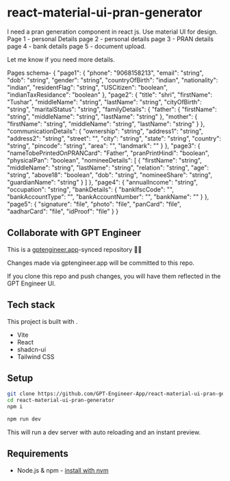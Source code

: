# react-material-ui-pran-generator

I need a pran generation component in react js. 
Use material UI for design.
Page 1 - personal Details
page 2 - personal details
page 3 - PRAN details
page 4 - bank details
page 5 - document upload.


Let me know if you need more details.

Pages schema- 
{
  "page1": {
    "phone": "9068158213",
    "email": "string",
    "dob": "string",
    "gender": "string",
    "countryOfBirth": "indian",
    "nationality": "indian",
    "residentFlag": "string",
    "USCitizen": "boolean",
    "indianTaxResidance": "boolean"
  },
  "page2": {
    "title": "shri",
    "firstName": "Tushar",
    "middleName": "string",
    "lastName": "string",
    "cityOfBirth": "string",
    "maritalStatus": "string",
    "familyDetails": {
      "father": {
        "firstName": "string",
        "middleName": "string",
        "lastName": "string"
      },
      "mother": {
        "firstName": "string",
        "middleName": "string",
        "lastName": "string"
      }
    },
    "communicationDetails": {
      "ownership": "string",
      "address1": "string",
      "address2": "string",
      "street": "",
      "city": "string",
      "state": "string",
      "country": "string",
      "pincode": "string",
      "area": "",
      "landmark": ""
    }
  },
  "page3": {
    "nameTobePrintedOnPRANCard": "Father",
    "pranPrintHindi": "boolean",
    "physicalPan": "boolean",
    "nomineeDetails": [
      {
        "firstName": "string",
        "middleName": "string",
        "lastName": "string",
        "relation": "string",
        "age": "string",
        "above18": "boolean",
        "dob": "string",
        "nomineeShare": "string",
        "guardianName": "string"
      }
    ]
  },
  "page4": {
    "annualIncome": "string",
    "occupation": "string",
    "bankDetails": {
      "bankIfscCode": "",
      "bankAccountType": "",
      "bankAccountNumber": "",
      "bankName": ""
    }
  },
  "page5": {
    "signature": "file",
    "photo": "file",
    "panCard": "file",
    "aadharCard": "file",
    "idProof": "file"
  }
}




## Collaborate with GPT Engineer

This is a [gptengineer.app](https://gptengineer.app)-synced repository 🌟🤖

Changes made via gptengineer.app will be committed to this repo.

If you clone this repo and push changes, you will have them reflected in the GPT Engineer UI.

## Tech stack

This project is built with .

- Vite
- React
- shadcn-ui
- Tailwind CSS

## Setup

```sh
git clone https://github.com/GPT-Engineer-App/react-material-ui-pran-generator.git
cd react-material-ui-pran-generator
npm i
```

```sh
npm run dev
```

This will run a dev server with auto reloading and an instant preview.

## Requirements

- Node.js & npm - [install with nvm](https://github.com/nvm-sh/nvm#installing-and-updating)
